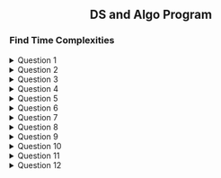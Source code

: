 <h2 align="center">DS and Algo Program</h3>

### Find Time Complexities

<details>
<summary>Question 1</summary>

1. ```java
    class A{
        int fun1(int n) {
            int m = 0;
            for (int i = 0; i < n; i++) {
                m += 1;
            }
            return m;
        }
    }
   ```
   ```
   Ans:- O(n)
   ```

</details>
<details>
<summary>Question 2</summary>

2. ```java
    class A{
        int fun2(int n) {
            int i, j, m = 0;
            for (i = 0; i < n; i++) {
                for (j = 0; j < n; j++) {
                    m += 1;
                }
            }
            return m;
        }
    }
   ```
   ```
   Ans:- O(n^2)
   ```

</details>
<details>
<summary>Question 3</summary>

3. ```java
    class A{
        int fun3(int n) {
            int i, j, m = 0;
            for (i = 0; i < n; i++) {
                for (j = 0; j < i; j++) {
                    m += 1;
                }
            }
            return m;
        }
    }
   ```
   ```
   Ans:- O(n^2)
   ```

</details>
<details>
<summary>Question 4</summary>

4. ```java
    class A{
        int fun4(int n) {
            int i, m = 0;
            i = 1;
            while (i < n) {
                m += 1;
                i = i * 2;
            }
        return m;
        }
    }
   ```
   ```
   Ans:- O(logn)
   ```

</details>
<details>
<summary>Question 5</summary>

5. ```java
    class A{
        int fun5(int n) {
            int i, m = 0;
            i = n;
            while (i > 0) {
                m += 1;
                i = i / 2;
            }
            return m;
        }
    }
   ```
   ```
   Ans:- O(logn)
   ```

</details>
<details>
<summary>Question 6</summary>

6. ```java
    class A{
        int fun6(int n) {
            int i, j, k, m = 0;
            for (i = 0; i < n; i++) {
                for (j = 0; j < n; j++) {
                    for (k = 0; k < n; k++) 
                        m += 1;
                }
            }
            return m;
        }
    }
   ```
   ```
   Ans:- O(n^3)
   ```

</details>
<details>
<summary>Question 7</summary>

7. ```java
    class A{
        int fun7(int n) {
            int i, j, k, m = 0;
            for (i = 0; i < n; i++) {
                for (j = 0; j < n; j++) {
                    m += 1;
                }
            }
            for (i = 0; i < n; i++) {
                for (k = 0; k < n; k++) {
                    m += 1;
                }
            }
            return m;
        }
    }
   ```
   ```
   Ans:- O(n^2)
   ```

</details>
<details>
<summary>Question 8</summary>

8. ```java
    class A{
        int fun8(int n) {
            int i, j, m = 0;
            for (i = 0; i < n; i++) {
                for (j = 0; j < Math.Sqrt(n); j++) 
                    m += 1;
            }
            return m;
        }
    }
   ```
   ```
   Ans:- O(n^2)
   ```

</details>
<details>
<summary>Question 9</summary>

9. ```java
    class A{
        int fun9(int n) {
            int i, j, m = 0;
            for (i = n; i > 0; i /= 2) {
                for (j = 0; j < i; j++) {
                    m += 1;
                }
            }
            return m;
        }
    }
   ```
   ```
   Ans:- O(nlogn)
   ```

</details>
<details>
<summary>Question 10</summary>

10. ```java
    class A{
        int fun10(int n) {
            int i, j, m = 0;
            for (i = 0; i < n; i++) {
                for (j = i; j > 0; j--) {
                    m += 1;
                }
            }
            return m;
        }
    }
    ```
    ```
    Ans:- O(n^2)
    ```

</details>
<details>
<summary>Question 11</summary>

11. ```java
    class A{
        int fun11(int n) {
            int i, j, k, m = 0;
            for (i = 0; i < n; i++) {
                for (j = i; j < n; j++) {
                    for (k = j + 1; k < n; k++) {
                        m += 1;
                    }
                }
            }
            return m;
        }
    }
    ```
    ```
    Ans:- O(n^3)
    ```

</details>
<details>
<summary>Question 12</summary>

12. ```java
    class A{
        int fun12(int n) {
            int i, j = 0, m = 0;
            for (i = 0; i < n; i++) {
                for (; j < n; j++) {
                    m += 1;
                }
            }
            return m;
        }
    }
    ```
    ```
    Ans:- O(n^2)
    ```

</details>